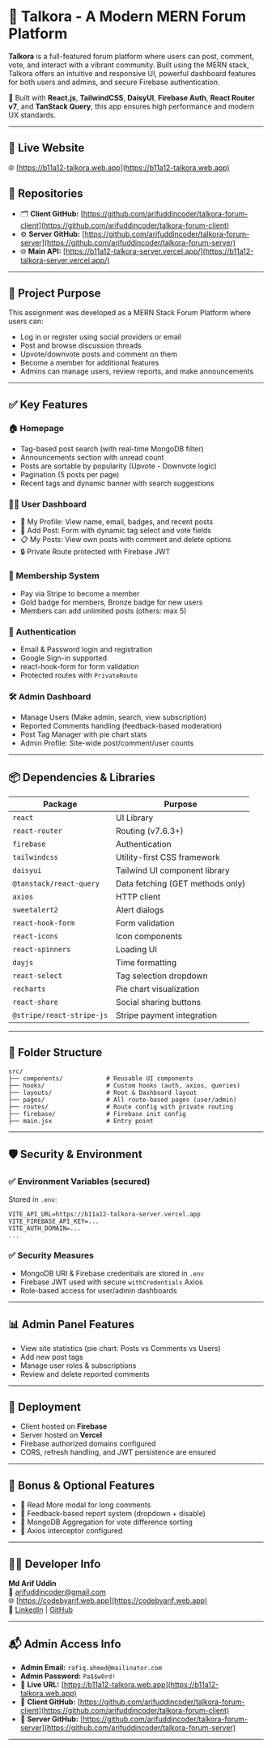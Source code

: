 # 💬 Talkora - A Modern MERN Forum Platform

**Talkora** is a full-featured forum platform where users can post, comment, vote, and interact with a vibrant community. Built using the MERN stack, Talkora offers an intuitive and responsive UI, powerful dashboard features for both users and admins, and secure Firebase authentication.

🚀 Built with **React.js**, **TailwindCSS**, **DaisyUI**, **Firebase Auth**, **React Router v7**, and **TanStack Query**, this app ensures high performance and modern UX standards.

---

## 🔗 Live Website

🌐 [https://b11a12-talkora.web.app](https://b11a12-talkora.web.app)

## 🧾 Repositories

- 🗂️ **Client GitHub:** [https://github.com/arifuddincoder/talkora-forum-client](https://github.com/arifuddincoder/talkora-forum-client)  
- ⚙️ **Server GitHub:** [https://github.com/arifuddincoder/talkora-forum-server](https://github.com/arifuddincoder/talkora-forum-server)  
- 🌐 **Main API:** [https://b11a12-talkora-server.vercel.app/](https://b11a12-talkora-server.vercel.app/)

---

## 🎯 Project Purpose

This assignment was developed as a MERN Stack Forum Platform where users can:
- Log in or register using social providers or email
- Post and browse discussion threads
- Upvote/downvote posts and comment on them
- Become a member for additional features
- Admins can manage users, review reports, and make announcements

---

## ✅ Key Features

### 🏠 Homepage
- Tag-based post search (with real-time MongoDB filter)
- Announcements section with unread count
- Posts are sortable by popularity (Upvote - Downvote logic)
- Pagination (5 posts per page)
- Recent tags and dynamic banner with search suggestions

### 🧑‍💼 User Dashboard
- 📌 My Profile: View name, email, badges, and recent posts
- 📝 Add Post: Form with dynamic tag select and vote fields
- 📋 My Posts: View own posts with comment and delete options
- 🔒 Private Route protected with Firebase JWT

### 🥇 Membership System
- Pay via Stripe to become a member
- Gold badge for members, Bronze badge for new users
- Members can add unlimited posts (others: max 5)

### 🔐 Authentication
- Email & Password login and registration
- Google Sign-in supported
- react-hook-form for form validation
- Protected routes with `PrivateRoute`

### 🛠 Admin Dashboard
- Manage Users (Make admin, search, view subscription)
- Reported Comments handling (feedback-based moderation)
- Post Tag Manager with pie chart stats
- Admin Profile: Site-wide post/comment/user counts

---

## 📦 Dependencies & Libraries

| Package                     | Purpose                                  |
|-----------------------------|------------------------------------------|
| `react`                     | UI Library                               |
| `react-router`              | Routing (v7.6.3+)                         |
| `firebase`                  | Authentication           |
| `tailwindcss`               | Utility-first CSS framework              |
| `daisyui`                   | Tailwind UI component library            |
| `@tanstack/react-query`     | Data fetching (GET methods only)         |
| `axios`                     | HTTP client                              |
| `sweetalert2`               | Alert dialogs                            |
| `react-hook-form`           | Form validation                          |
| `react-icons`               | Icon components                          |
| `react-spinners`            | Loading UI                               |
| `dayjs`                     | Time formatting                          |
| `react-select`              | Tag selection dropdown                   |
| `recharts`                  | Pie chart visualization                  |
| `react-share`               | Social sharing buttons                   |
| `@stripe/react-stripe-js`  | Stripe payment integration               |

---

## 📁 Folder Structure

```
src/
├── components/            # Reusable UI components
├── hooks/                 # Custom hooks (auth, axios, queries)
├── layouts/               # Root & Dashboard layout
├── pages/                 # All route-based pages (user/admin)
├── routes/                # Route config with private routing
├── firebase/              # Firebase init config
├── main.jsx               # Entry point
```

---

## 🛡️ Security & Environment

### ✅ Environment Variables (secured)
Stored in `.env`:
```
VITE_API_URL=https://b11a12-talkora-server.vercel.app
VITE_FIREBASE_API_KEY=...
VITE_AUTH_DOMAIN=...
...
```

### ✅ Security Measures
- MongoDB URI & Firebase credentials are stored in `.env`
- Firebase JWT used with secure `withCredentials` Axios
- Role-based access for user/admin dashboards

---

## 📊 Admin Panel Features

- View site statistics (pie chart: Posts vs Comments vs Users)
- Add new post tags
- Manage user roles & subscriptions
- Review and delete reported comments

---

## 🚀 Deployment

- Client hosted on **Firebase**
- Server hosted on **Vercel**
- Firebase authorized domains configured
- CORS, refresh handling, and JWT persistence are ensured

---

## 🧩 Bonus & Optional Features

- 💬 Read More modal for long comments
- 📌 Feedback-based report system (dropdown + disable)
- 🧠 MongoDB Aggregation for vote difference sorting
- 🔄 Axios interceptor configured

---

## 👨‍💻 Developer Info

**Md Arif Uddin**  
📧 arifuddincoder@gmail.com  
🌐 [https://codebyarif.web.app](https://codebyarif.web.app)  
🔗 [LinkedIn](https://linkedin.com/in/arifuddincoder) | [GitHub](https://github.com/arifuddincoder)

---

## 📬 Admin Access Info

- **Admin Email:** `rafiq.ahmed@mailinator.com`
- **Admin Password:** `Pa$$w0rd!`
- 🔗 **Live URL:** [https://b11a12-talkora.web.app](https://b11a12-talkora.web.app)
- 🧾 **Client GitHub:** [https://github.com/arifuddincoder/talkora-forum-client](https://github.com/arifuddincoder/talkora-forum-client)
- 🧾 **Server GitHub:** [https://github.com/arifuddincoder/talkora-forum-server](https://github.com/arifuddincoder/talkora-forum-server)

---
